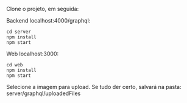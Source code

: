 Clone o projeto, em seguida:

Backend localhost:4000/graphql:
```
cd server
npm install
npm start
```
Web localhost:3000:
```
cd web
npm install
npm start
```
Selecione a imagem para upload. Se tudo der certo, salvará na pasta: server/graphql/uploadedFiles
